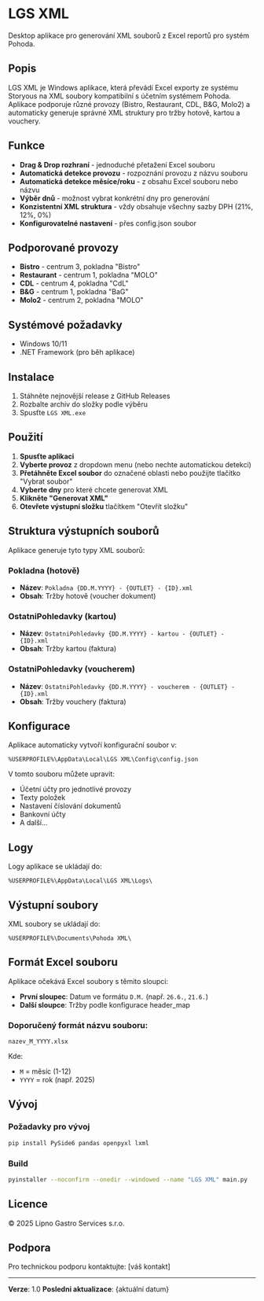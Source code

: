 # LGS XML

Desktop aplikace pro generování XML souborů z Excel reportů pro systém Pohoda.

## Popis

LGS XML je Windows aplikace, která převádí Excel exporty ze systému Storyous na XML soubory kompatibilní s účetním systémem Pohoda. Aplikace podporuje různé provozy (Bistro, Restaurant, CDL, B&G, Molo2) a automaticky generuje správné XML struktury pro tržby hotově, kartou a vouchery.

## Funkce

- **Drag & Drop rozhraní** - jednoduché přetažení Excel souboru
- **Automatická detekce provozu** - rozpoznání provozu z názvu souboru
- **Automatická detekce měsíce/roku** - z obsahu Excel souboru nebo názvu
- **Výběr dnů** - možnost vybrat konkrétní dny pro generování
- **Konzistentní XML struktura** - vždy obsahuje všechny sazby DPH (21%, 12%, 0%)
- **Konfigurovatelné nastavení** - přes config.json soubor

## Podporované provozy

- **Bistro** - centrum 3, pokladna "Bistro"
- **Restaurant** - centrum 1, pokladna "MOLO"  
- **CDL** - centrum 4, pokladna "CdL"
- **B&G** - centrum 1, pokladna "BaG"
- **Molo2** - centrum 2, pokladna "MOLO"

## Systémové požadavky

- Windows 10/11
- .NET Framework (pro běh aplikace)

## Instalace

1. Stáhněte nejnovější release z GitHub Releases
2. Rozbalte archiv do složky podle výběru
3. Spusťte `LGS XML.exe`

## Použití

1. **Spusťte aplikaci**
2. **Vyberte provoz** z dropdown menu (nebo nechte automatickou detekci)
3. **Přetáhněte Excel soubor** do označené oblasti nebo použijte tlačítko "Vybrat soubor"
4. **Vyberte dny** pro které chcete generovat XML
5. **Klikněte "Generovat XML"**
6. **Otevřete výstupní složku** tlačítkem "Otevřít složku"

## Struktura výstupních souborů

Aplikace generuje tyto typy XML souborů:

### Pokladna (hotově)
- **Název**: `Pokladna {DD.M.YYYY} - {OUTLET} - {ID}.xml`
- **Obsah**: Tržby hotově (voucher dokument)

### OstatniPohledavky (kartou)
- **Název**: `OstatniPohledavky {DD.M.YYYY} - kartou - {OUTLET} - {ID}.xml`
- **Obsah**: Tržby kartou (faktura)

### OstatniPohledavky (voucherem)
- **Název**: `OstatniPohledavky {DD.M.YYYY} - voucherem - {OUTLET} - {ID}.xml`
- **Obsah**: Tržby vouchery (faktura)

## Konfigurace

Aplikace automaticky vytvoří konfigurační soubor v:
```
%USERPROFILE%\AppData\Local\LGS XML\Config\config.json
```

V tomto souboru můžete upravit:
- Účetní účty pro jednotlivé provozy
- Texty položek
- Nastavení číslování dokumentů
- Bankovní účty
- A další...

## Logy

Logy aplikace se ukládají do:
```
%USERPROFILE%\AppData\Local\LGS XML\Logs\
```

## Výstupní soubory

XML soubory se ukládají do:
```
%USERPROFILE%\Documents\Pohoda XML\
```

## Formát Excel souboru

Aplikace očekává Excel soubory s těmito sloupci:
- **První sloupec**: Datum ve formátu `D.M.` (např. `26.6.`, `21.6.`)
- **Další sloupce**: Tržby podle konfigurace header_map

### Doporučený formát názvu souboru:
```
nazev_M_YYYY.xlsx
```
Kde:
- `M` = měsíc (1-12)
- `YYYY` = rok (např. 2025)

## Vývoj

### Požadavky pro vývoj
```bash
pip install PySide6 pandas openpyxl lxml
```

### Build
```bash
pyinstaller --noconfirm --onedir --windowed --name "LGS XML" main.py
```

## Licence

© 2025 Lipno Gastro Services s.r.o.

## Podpora

Pro technickou podporu kontaktujte: [váš kontakt]

---

**Verze**: 1.0
**Posledni aktualizace**: {aktuální datum}
